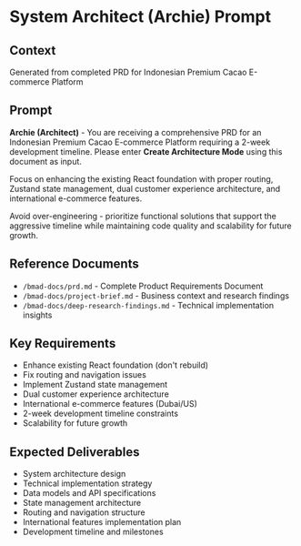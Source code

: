 # System Architect (Archie) Prompt

## Context
Generated from completed PRD for Indonesian Premium Cacao E-commerce Platform

## Prompt

**Archie (Architect)** - You are receiving a comprehensive PRD for an Indonesian Premium Cacao E-commerce Platform requiring a 2-week development timeline. Please enter **Create Architecture Mode** using this document as input. 

Focus on enhancing the existing React foundation with proper routing, Zustand state management, dual customer experience architecture, and international e-commerce features. 

Avoid over-engineering - prioritize functional solutions that support the aggressive timeline while maintaining code quality and scalability for future growth.

## Reference Documents
- `/bmad-docs/prd.md` - Complete Product Requirements Document
- `/bmad-docs/project-brief.md` - Business context and research findings
- `/bmad-docs/deep-research-findings.md` - Technical implementation insights

## Key Requirements
- Enhance existing React foundation (don't rebuild)
- Fix routing and navigation issues
- Implement Zustand state management
- Dual customer experience architecture
- International e-commerce features (Dubai/US)
- 2-week development timeline constraints
- Scalability for future growth

## Expected Deliverables
- System architecture design
- Technical implementation strategy
- Data models and API specifications
- State management architecture
- Routing and navigation structure
- International features implementation plan
- Development timeline and milestones